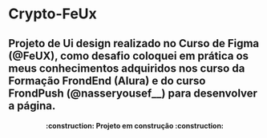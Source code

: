 # Crypto-FeUx

<h2>Projeto de Ui design realizado no Curso de Figma (@FeUX), como desafio coloquei em prática os meus conhecimentos adquiridos nos curso da Formação FrondEnd (Alura) e do curso FrondPush (@nasseryousef__) para desenvolver a página. </h2>

<h4 align="center"> :construction: Projeto em construção :construction:</h4>
